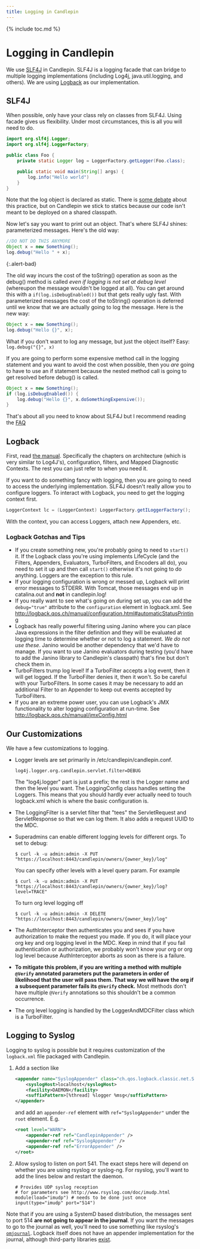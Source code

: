```yaml
---
title: Logging in Candlepin
---
```

{% include toc.md %}

# Logging in Candlepin
We use [SLF4J](http://www.slf4j.org/) in Candlepin.  SLF4J is a logging facade
that can bridge to multiple logging implementations (including Log4j,
java.util.logging, and others).  We are using [Logback](http://logback.qos.ch/)
as our implementation.

## SLF4J
When possible, only have your class rely on classes from SLF4J.  Using facade
gives us flexibility.  Under most circumstances, this is all you will need to
do.

```java
import org.slf4j.Logger;
import org.slf4j.LoggerFactory;

public class Foo {
    private static Logger log = LoggerFactory.getLogger(Foo.class);

    public static void main(String[] args) {
        log.info("Hello world")
    }
}
```

Note that the log object is declared as static.  There is [some
debate](http://www.slf4j.org/faq.html#declared_static) about this practice, but
on Candlepin we stick to statics because our code isn't meant to be deployed on
a shared classpath.

Now let's say you want to print out an object.  That's where SLF4J shines: parameterized messages.  Here's the old way:

```java
//DO NOT DO THIS ANYMORE
Object x = new Something();
log.debug("Hello " + x);
```
{:.alert-bad}

The old way incurs the cost of the toString() operation as soon as the debug()
method is called *even if logging is not set at debug level* (whereupon the
message wouldn't be logged at all).  You can get around this with a
`if(log.isDebugEnabled())` but that gets really ugly fast.  With parameterized
messages the cost of the toString() operation is deferred until we know that we
are actually going to log the message.  Here is the new way:

```java
Object x = new Something();
log.debug("Hello {}", x);
```

What if you don't want to log any message, but just the object itself?  Easy: `log.debug("{}", x)`

If you are going to perform some expensive method call in the logging statement
and you want to avoid the cost when possible, then you *are* going to have to
use an if statement because the nested method call is going to get resolved
before debug() is called.

```java
Object x = new Something();
if (log.isDebugEnabled()) {
    log.debug("Hello {}", x.doSomethingExpensive());
}
```

That's about all you need to know about SLF4J but I recommend reading the [FAQ](http://www.slf4j.org/faq.html)

## Logback
First, read [the manual](http://logback.qos.ch/manual/introduction.html).
Specifically the chapters on architecture (which is very similar to Log4J's),
configuration, filters, and Mapped Diagnostic Contexts.  The rest you can just
refer to when you need it.

If you want to do something fancy with logging, then you are going to need to
access the underlying implementation.  SLF4J doesn't really allow you to
configure loggers.  To interact with Logback, you need to get the logging
context first.

```java
LoggerContext lc = (LoggerContext) LoggerFactory.getILoggerFactory();
```

With the context, you can access Loggers, attach new Appenders, etc.

### Logback Gotchas and Tips
* If you create something new, you're probably going to need to ```start()```
  it.  If the Logback class you're using implements LifeCycle (and the Filters,
  Appenders, Evaluators, TurboFilters, and Encoders all do), you need to set it
  up and then call `start()` otherwise it's not going to do anything.
  Loggers are the exception to this rule.
* If your logging configuration is wrong or messed up, Logback will print error
  messages to STDERR.  With Tomcat, those messages end up in catalina.out and
  **not** in candlepin.log!
* If you really want to see what's going on during set up, you can add the
  `debug="true"` attribute to the `configuration` element in
  logback.xml.  See <http://logback.qos.ch/manual/configuration.html#automaticStatusPrinting>
* Logback has really powerful filtering using Janino where you can place Java
  expressions in the filter definition and they will be evaluated at logging
  time to determine whether or not to log a statement.  *We do not use these*.
  Janino would be another dependency that we'd have to manage.  If you want to
  use Janino evaluators during testing (you'd have to add the Janino library to
  Candlepin's classpath) that's fine but don't check them in.
* TurboFilters trump log level!  If a TurboFilter accepts a log event, then it
  will get logged.  If the TurboFilter denies it, then it won't.  So be careful
  with your TurboFilters.  In some cases it may be necessary to add an
  additional Filter to an Appender to keep out events accepted by TurboFilters.
* If you are an extreme power user, you can use Logback's JMX functionality to
  alter logging configuration at run-time.  See <http://logback.qos.ch/manual/jmxConfig.html>

## Our Customizations
We have a few customizations to logging.

* Logger levels are set primarily in /etc/candlepin/candlepin.conf.

  ```properties
  log4j.logger.org.candlepin.servlet.filter=DEBUG
  ```

  The "log4j.logger" part is just a prefix; the rest is the Logger name and
  then the level you want.  The LoggingConfig class handles setting the
  Loggers.  This means that you should hardly ever actually need to touch
  logback.xml which is where the basic configuration is.
* The LoggingFilter is a servlet filter that "tees" the ServletRequest and
  ServletResponse so that we can log them.  It also adds a request UUID to the
  MDC.
* Superadmins can enable different logging levels for different orgs.  To set to debug:

  ```console
  $ curl -k -u admin:admin -X PUT "https://localhost:8443/candlepin/owners/{owner_key}/log"
  ```

  You can specify other levels with a level query param.  For example

  ```console
  $ curl -k -u admin:admin -X PUT "https://localhost:8443/candlepin/owners/{owner_key}/log?level=TRACE"
  ```

  To turn org level logging off

  ```console
  $ curl -k -u admin:admin -X DELETE "https://localhost:8443/candlepin/owners/{owner_key}/log"
  ```

* The AuthInterceptor then authenticates you and sees if you have authorization
  to make the request you made.  If you do, it will place your org key and org
  logging level in the MDC.  Keep in mind that if you fail authentication or
  authorization, we probably won't know your org or org log level because
  AuthInterceptor aborts as soon as there is a failure.
* **To mitigate this problem, if you are writing a method with multiple
  `@Verify` annotated parameters put the parameters in order of likelihood that
  the user will pass them.  That way we will have the org if a subsequent
  parameter fails its `@Verify` check.**  Most methods don't have multiple
  `@Verify` annotations so this shouldn't be a common occurrence.
* The org level logging is handled by the LoggerAndMDCFilter class which is a TurboFilter.

## Logging to Syslog
Logging to syslog is possible but it requires customization of the `logback.xml`
file packaged with Candlepin.

1. Add a section like

   ```xml
   <appender name="SyslogAppender" class="ch.qos.logback.classic.net.SyslogAppender">
       <syslogHost>localhost</syslogHost>
       <facility>DAEMON</facility>
       <suffixPattern>[%thread] %logger %msg</suffixPattern>
   </appender>
   ```

   and add an `appender-ref` element with `ref="SyslogAppender"` under the `root` element.
   E.g.

   ```xml
   <root level="WARN">
       <appender-ref ref="CandlepinAppender" />
       <appender-ref ref="SyslogAppender" />
       <appender-ref ref="ErrorAppender" />
   </root>
   ```

1. Allow syslog to listen on port 541.  The exact steps here will depend on
   whether you are using rsyslog or syslog-ng.  For rsyslog, you'll want to
   add the lines below and restart the daemon.

   ```
   # Provides UDP syslog reception
   # for parameters see http://www.rsyslog.com/doc/imudp.html
   module(load="imudp") # needs to be done just once
   input(type="imudp" port="514")
   ```

Note that if you are using a SystemD based distribution, the messages sent to
port 514 **are not going to appear in the journal**.  If you want the messages
to go to the journal as well, you'll need to use something like rsyslog's
[`omjournal`](http://www.rsyslog.com/doc/omjournal.html).  Logback itself does
not have an appender implementation for the journal, although third-party
libraries [exist](https://github.com/gnieh/logback-journal).
